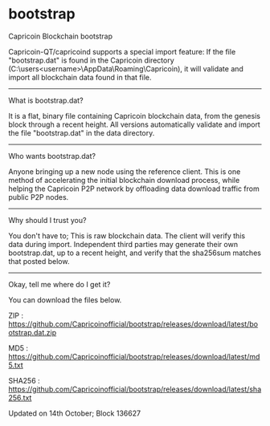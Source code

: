 # bootstrap
Capricoin Blockchain bootstrap

Capricoin-QT/capricoind supports a special import feature: If the file "bootstrap.dat" is found in the Capricoin directory (C:\users\<username>\AppData\Roaming\Capricoin\), it will validate and import all blockchain data found in that file.

----------------------
What is bootstrap.dat?

It is a flat, binary file containing Capricoin blockchain data, from the genesis block through a recent height.
All versions automatically validate and import the file "bootstrap.dat" in the data directory.

------------------------
Who wants bootstrap.dat?

Anyone bringing up a new node using the reference client.  This is one method of accelerating the initial blockchain download process, while helping the Capricoin P2P network by offloading data download traffic from public P2P nodes.

-----------------------
Why should I trust you?

You don't have to; This is raw blockchain data.  The client will verify this data during import.
Independent third parties may generate their own bootstrap.dat, up to a recent height, and verify that the sha256sum matches that posted below.  

-----------------------

Okay, tell me where do I get it?

You can download the files below.

ZIP : https://github.com/Capricoinofficial/bootstrap/releases/download/latest/bootstrap.dat.zip

MD5 : https://github.com/Capricoinofficial/bootstrap/releases/download/latest/md5.txt

SHA256 : https://github.com/Capricoinofficial/bootstrap/releases/download/latest/sha256.txt

Updated on 14th October; Block 136627
